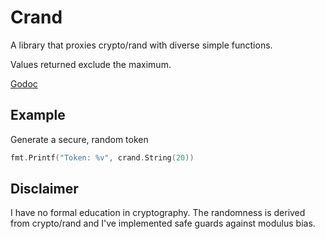 # Crand
A library that proxies crypto/rand with diverse simple functions.

Values returned exclude the maximum.

[Godoc](https://godoc.org/github.com/ammario/crand)


## Example

Generate a secure, random token

```go
fmt.Printf("Token: %v", crand.String(20))
```

## Disclaimer
I have no formal education in cryptography.
The randomness is derived from crypto/rand and I've implemented safe guards against modulus bias.
